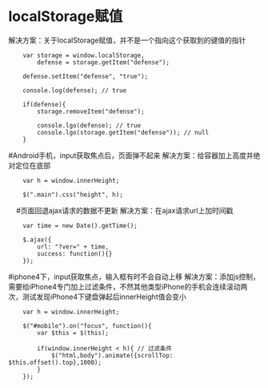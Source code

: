 # localStorage赋值
解决方案：关于localStorage赋值，并不是一个指向这个获取到的键值的指针

        var storage = window.localStorage,
            defense = storage.getItem("defense");

        defense.setItem("defense", "true");

        console.log(defense); // true

        if(defense){
            storage.removeItem("defense");

            console.lgo(defense); // true
            console.lgo(storage.getItem("defense")); // null
        }

#Android手机，input获取焦点后，页面弹不起来
解决方案：给容器加上高度并绝对定位在底部

        var h = window.innerHeight;

        $(".main").css("height", h);
    
#页面回退ajax请求的数据不更新
解决方案：在ajax请求url上加时间戳

        var time = new Date().getTime();

        $.ajax({
            url: "?ver=" + time,
            success: function(){}
        });
    
#iphone4下，input获取焦点，输入框有时不会自动上移
解决方案：添加js控制，需要给iPhone4专门加上过滤条件，不然其他类型iPhone的手机会连续滚动两次，测试发现iPhone4下键盘弹起后innerHeight值会变小 

        var h = window.innerHeight;
        
        $("#mobile").on("focus", function(){
            var $this = $(this);
            
            if(window.innerHeight < h){ // 过滤条件 
                $("html,body").animate({scrollTop: $this.offset().top},1000);
            }
        });
    
    
